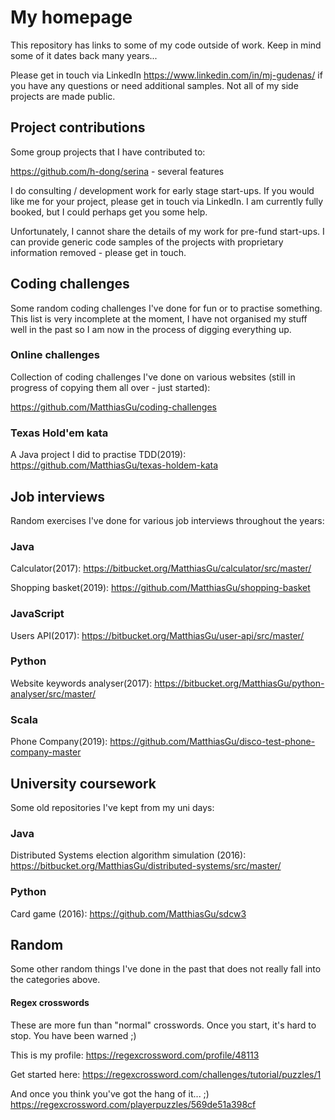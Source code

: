 # My homepage

This repository has links to some of my code outside of work. Keep in mind some of it dates back many years...

Please get in touch via LinkedIn https://www.linkedin.com/in/mj-gudenas/ if you have any questions or need additional samples. Not all of my side projects are made public.

## Project contributions

Some group projects that I have contributed to:

https://github.com/h-dong/serina - several features

I do consulting / development work for early stage start-ups. If you would like me for your project, please get in touch via LinkedIn. I am currently fully booked, but I could perhaps get you some help.

Unfortunately, I cannot share the details of my work for pre-fund start-ups. I can provide generic code samples of the projects with proprietary information removed - please get in touch.

## Coding challenges

Some random coding challenges I've done for fun or to practise something. This list is very incomplete at the moment, I have not organised my stuff well in the past so I am now in the process of digging everything up.

### Online challenges

Collection of coding challenges I've done on various websites (still in progress of copying them all over - just started):

https://github.com/MatthiasGu/coding-challenges

### Texas Hold'em kata

A Java project I did to practise TDD(2019):
https://github.com/MatthiasGu/texas-holdem-kata

## Job interviews

Random exercises I've done for various job interviews throughout the years:

### Java

Calculator(2017):
https://bitbucket.org/MatthiasGu/calculator/src/master/

Shopping basket(2019):
https://github.com/MatthiasGu/shopping-basket

### JavaScript

Users API(2017):
https://bitbucket.org/MatthiasGu/user-api/src/master/

### Python

Website keywords analyser(2017):
https://bitbucket.org/MatthiasGu/python-analyser/src/master/

### Scala

Phone Company(2019):
https://github.com/MatthiasGu/disco-test-phone-company-master

## University coursework

Some old repositories I've kept from my uni days:

### Java
Distributed Systems election algorithm simulation (2016):
https://bitbucket.org/MatthiasGu/distributed-systems/src/master/

### Python

Card game (2016):
https://github.com/MatthiasGu/sdcw3

## Random

Some other random things I've done in the past that does not really fall into the categories above.

#### Regex crosswords

These are more fun than "normal" crosswords. Once you start, it's hard to stop. You have been warned ;)

This is my profile:
https://regexcrossword.com/profile/48113 

Get started here:
https://regexcrossword.com/challenges/tutorial/puzzles/1

And once you think you've got the hang of it... ;)
https://regexcrossword.com/playerpuzzles/569de51a398cf


